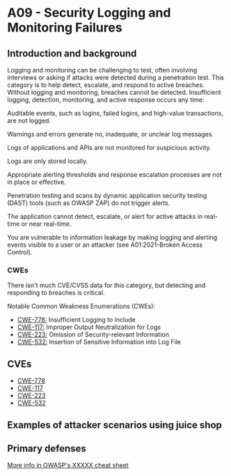 # A09 - Security Logging and Monitoring Failures

## Introduction and background

Logging and monitoring can be challenging to test, often involving interviews or
asking if attacks were detected during a penetration test.
This category is to help detect, escalate, and respond to active breaches. Without logging and monitoring, breaches cannot be detected. Insufficient logging, detection, monitoring, and active response occurs any time:

Auditable events, such as logins, failed logins, and high-value transactions, are not logged.

Warnings and errors generate no, inadequate, or unclear log messages.

Logs of applications and APIs are not monitored for suspicious activity.

Logs are only stored locally.

Appropriate alerting thresholds and response escalation processes are not in place or effective.

Penetration testing and scans by dynamic application security testing (DAST) tools (such as OWASP ZAP) do not trigger alerts.

The application cannot detect, escalate, or alert for active attacks in real-time or near real-time.

You are vulnerable to information leakage by making logging and alerting events visible to a user or an attacker (see A01:2021-Broken Access Control).

### CWEs

There isn't much CVE/CVSS data for this category, but detecting and responding to breaches is critical. 

Notable Common Weakness Enumerations (CWEs):

- [CWE-778:](https://cwe.mitre.org/data/definitions/778.html)
Insufficient Logging to include
- [CWE-117:](https://cwe.mitre.org/data/definitions/117.html)
Improper Output Neutralization for Logs
- [CWE-223:](https://cwe.mitre.org/data/definitions/223.html)
Omission of Security-relevant Information
- [CWE-532:](https://cwe.mitre.org/data/definitions/532.html)
Insertion of Sensitive Information into Log File

## CVEs

- [CWE-778](https://www.opencve.io/cve?cwe=CWE-778)
- [CWE-117](https://www.opencve.io/cve?cwe=CWE-117)
- [CWE-223](https://www.opencve.io/cve?cwe=CWE-223)
- [CWE-532](https://www.opencve.io/cve?cwe=CWE-532)


## Examples of attacker scenarios using juice shop


## Primary defenses


[More info in OWASP's XXXXX cheat sheet]()
